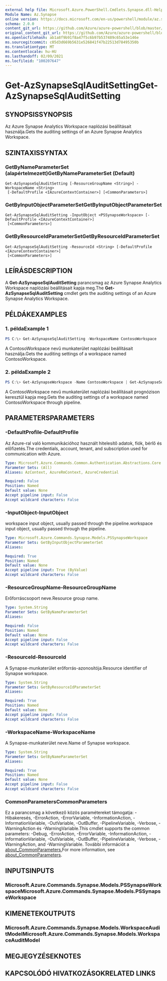 ```yaml
---
external help file: Microsoft.Azure.PowerShell.Cmdlets.Synapse.dll-Help.xml
Module Name: Az.Synapse
online version: https://docs.microsoft.com/en-us/powershell/module/az.synapse/get-azsynapsesqlauditsetting
schema: 2.0.0
content_git_url: https://github.com/Azure/azure-powershell/blob/master/src/Synapse/Synapse/help/Get-AzSynapseSqlAuditSetting.md
original_content_git_url: https://github.com/Azure/azure-powershell/blob/master/src/Synapse/Synapse/help/Get-AzSynapseSqlAuditSetting.md
ms.openlocfilehash: ab1a8f9b91f8a47f5c6b97b537489c65a53e146e
ms.sourcegitcommit: c05d3d669b5631e526841f47b22513d78495350b
ms.translationtype: MT
ms.contentlocale: hu-HU
ms.lasthandoff: 02/09/2021
ms.locfileid: "100207647"
---
```

# <span data-ttu-id="09143-101">Get-AzSynapseSqlAuditSetting</span><span class="sxs-lookup"><span data-stu-id="09143-101">Get-AzSynapseSqlAuditSetting</span></span>

## <span data-ttu-id="09143-102">SYNOPSIS</span><span class="sxs-lookup"><span data-stu-id="09143-102">SYNOPSIS</span></span>
<span data-ttu-id="09143-103">Az Azure Synapse Analytics Workspace naplózási beállításait használja.</span><span class="sxs-lookup"><span data-stu-id="09143-103">Gets the auditing settings of an Azure Synapse Analytics Workspace.</span></span>

## <span data-ttu-id="09143-104">SZINTAXIS</span><span class="sxs-lookup"><span data-stu-id="09143-104">SYNTAX</span></span>

### <span data-ttu-id="09143-105">GetByNameParameterSet (alapértelmezett)</span><span class="sxs-lookup"><span data-stu-id="09143-105">GetByNameParameterSet (Default)</span></span>
```
Get-AzSynapseSqlAuditSetting [-ResourceGroupName <String>] -WorkspaceName <String>
 [-DefaultProfile <IAzureContextContainer>] [<CommonParameters>]
```

### <span data-ttu-id="09143-106">GetByInputObjectParameterSet</span><span class="sxs-lookup"><span data-stu-id="09143-106">GetByInputObjectParameterSet</span></span>
```
Get-AzSynapseSqlAuditSetting -InputObject <PSSynapseWorkspace> [-DefaultProfile <IAzureContextContainer>]
 [<CommonParameters>]
```

### <span data-ttu-id="09143-107">GetByResourceIdParameterSet</span><span class="sxs-lookup"><span data-stu-id="09143-107">GetByResourceIdParameterSet</span></span>
```
Get-AzSynapseSqlAuditSetting -ResourceId <String> [-DefaultProfile <IAzureContextContainer>]
 [<CommonParameters>]
```

## <span data-ttu-id="09143-108">LEÍRÁS</span><span class="sxs-lookup"><span data-stu-id="09143-108">DESCRIPTION</span></span>
<span data-ttu-id="09143-109">A **Get-AzSynapseSqlAuditSetting** parancsmag az Azure Synapse Analytics Workspace naplózási beállításait kapja meg.</span><span class="sxs-lookup"><span data-stu-id="09143-109">The **Get-AzSynapseSqlAuditSetting** cmdlet gets the auditing settings of an Azure Synapse Analytics Workspace.</span></span>

## <span data-ttu-id="09143-110">PÉLDÁK</span><span class="sxs-lookup"><span data-stu-id="09143-110">EXAMPLES</span></span>

### <span data-ttu-id="09143-111">1. példa</span><span class="sxs-lookup"><span data-stu-id="09143-111">Example 1</span></span>
```powershell
PS C:\> Get-AzSynapseSqlAuditSetting -WorkspaceName ContosoWorkspace
```

<span data-ttu-id="09143-112">A ContosoWorkspace nevű munkaterület naplózási beállításait használja.</span><span class="sxs-lookup"><span data-stu-id="09143-112">Gets the auditing settings of a workspace named ContosoWorkspace.</span></span>

### <span data-ttu-id="09143-113">2. példa</span><span class="sxs-lookup"><span data-stu-id="09143-113">Example 2</span></span>
```powershell
PS C:\> Get-AzSynapseWorkspace -Name ContosoWorkspace | Get-AzSynapseSqlAuditSetting
```

<span data-ttu-id="09143-114">A ContosoWorkspace nevű munkaterület naplózási beállításait prognózison keresztül kapja meg.</span><span class="sxs-lookup"><span data-stu-id="09143-114">Gets the auditing settings of a workspace named ContosoWorkspace through pipeline.</span></span>

## <span data-ttu-id="09143-115">PARAMETERS</span><span class="sxs-lookup"><span data-stu-id="09143-115">PARAMETERS</span></span>

### <span data-ttu-id="09143-116">-DefaultProfile</span><span class="sxs-lookup"><span data-stu-id="09143-116">-DefaultProfile</span></span>
<span data-ttu-id="09143-117">Az Azure-ral való kommunikációhoz használt hitelesítő adatok, fiók, bérlő és előfizetés.</span><span class="sxs-lookup"><span data-stu-id="09143-117">The credentials, account, tenant, and subscription used for communication with Azure.</span></span>

```yaml
Type: Microsoft.Azure.Commands.Common.Authentication.Abstractions.Core.IAzureContextContainer
Parameter Sets: (All)
Aliases: AzContext, AzureRmContext, AzureCredential

Required: False
Position: Named
Default value: None
Accept pipeline input: False
Accept wildcard characters: False
```

### <span data-ttu-id="09143-118">-InputObject</span><span class="sxs-lookup"><span data-stu-id="09143-118">-InputObject</span></span>
<span data-ttu-id="09143-119">workspace input object, usually passed through the pipeline.</span><span class="sxs-lookup"><span data-stu-id="09143-119">workspace input object, usually passed through the pipeline.</span></span>

```yaml
Type: Microsoft.Azure.Commands.Synapse.Models.PSSynapseWorkspace
Parameter Sets: GetByInputObjectParameterSet
Aliases:

Required: True
Position: Named
Default value: None
Accept pipeline input: True (ByValue)
Accept wildcard characters: False
```

### <span data-ttu-id="09143-120">-ResourceGroupName</span><span class="sxs-lookup"><span data-stu-id="09143-120">-ResourceGroupName</span></span>
<span data-ttu-id="09143-121">Erőforráscsoport neve.</span><span class="sxs-lookup"><span data-stu-id="09143-121">Resource group name.</span></span>

```yaml
Type: System.String
Parameter Sets: GetByNameParameterSet
Aliases:

Required: False
Position: Named
Default value: None
Accept pipeline input: False
Accept wildcard characters: False
```

### <span data-ttu-id="09143-122">-ResourceId</span><span class="sxs-lookup"><span data-stu-id="09143-122">-ResourceId</span></span>
<span data-ttu-id="09143-123">A Synapse-munkaterület erőforrás-azonosítója.</span><span class="sxs-lookup"><span data-stu-id="09143-123">Resource identifier of Synapse workspace.</span></span>

```yaml
Type: System.String
Parameter Sets: GetByResourceIdParameterSet
Aliases:

Required: True
Position: Named
Default value: None
Accept pipeline input: False
Accept wildcard characters: False
```

### <span data-ttu-id="09143-124">-WorkspaceName</span><span class="sxs-lookup"><span data-stu-id="09143-124">-WorkspaceName</span></span>
<span data-ttu-id="09143-125">A Synapse-munkaterület neve.</span><span class="sxs-lookup"><span data-stu-id="09143-125">Name of Synapse workspace.</span></span>

```yaml
Type: System.String
Parameter Sets: GetByNameParameterSet
Aliases:

Required: True
Position: Named
Default value: None
Accept pipeline input: False
Accept wildcard characters: False
```

### <span data-ttu-id="09143-126">CommonParameters</span><span class="sxs-lookup"><span data-stu-id="09143-126">CommonParameters</span></span>
<span data-ttu-id="09143-127">Ez a parancsmag a következő közös paramétereket támogatja: -Hibakeresés, -ErrorAction, -ErrorVariable, -InformationAction, -InformationVariable, -OutVariable, -OutBuffer, -PipelineVariable, -Verbose, -WarningAction és -WarningVariable.</span><span class="sxs-lookup"><span data-stu-id="09143-127">This cmdlet supports the common parameters: -Debug, -ErrorAction, -ErrorVariable, -InformationAction, -InformationVariable, -OutVariable, -OutBuffer, -PipelineVariable, -Verbose, -WarningAction, and -WarningVariable.</span></span> <span data-ttu-id="09143-128">További információt a [about_CommonParameters.](http://go.microsoft.com/fwlink/?LinkID=113216)</span><span class="sxs-lookup"><span data-stu-id="09143-128">For more information, see [about_CommonParameters](http://go.microsoft.com/fwlink/?LinkID=113216).</span></span>

## <span data-ttu-id="09143-129">INPUTS</span><span class="sxs-lookup"><span data-stu-id="09143-129">INPUTS</span></span>

### <span data-ttu-id="09143-130">Microsoft.Azure.Commands.Synapse.Models.PSSynapseWorkspace</span><span class="sxs-lookup"><span data-stu-id="09143-130">Microsoft.Azure.Commands.Synapse.Models.PSSynapseWorkspace</span></span>

## <span data-ttu-id="09143-131">KIMENETEK</span><span class="sxs-lookup"><span data-stu-id="09143-131">OUTPUTS</span></span>

### <span data-ttu-id="09143-132">Microsoft.Azure.Commands.Synapse.Models.WorkspaceAuditModel</span><span class="sxs-lookup"><span data-stu-id="09143-132">Microsoft.Azure.Commands.Synapse.Models.WorkspaceAuditModel</span></span>

## <span data-ttu-id="09143-133">MEGJEGYZÉSEK</span><span class="sxs-lookup"><span data-stu-id="09143-133">NOTES</span></span>

## <span data-ttu-id="09143-134">KAPCSOLÓDÓ HIVATKOZÁSOK</span><span class="sxs-lookup"><span data-stu-id="09143-134">RELATED LINKS</span></span>
